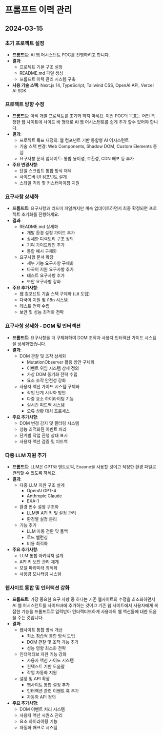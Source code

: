 # 프롬프트 이력 관리

## 2024-03-15

### 초기 프로젝트 설정
- **프롬프트**: AI 웹 어시스턴트 POC를 진행하려고 합니다.
- **결과**: 
  - 프로젝트 기본 구조 설정
  - README.md 파일 생성
  - 프롬프트 이력 관리 시스템 구축
- **사용 기술 스택**: Next.js 14, TypeScript, Tailwind CSS, OpenAI API, Vercel AI SDK

### 프로젝트 방향 수정
- **프롬프트**: 아직 개발 프로젝트를 초기화 하지 마세요. 이번 POC의 목표는 어떤 특정한 웹 사이트에 사이드 바 형태로 AI 웹 어시스턴트를 쉽게 추가 할수 있어야 합니다.
- **결과**:
  - 프로젝트 목표 재정의: 웹 컴포넌트 기반 통합형 AI 어시스턴트
  - 기술 스택 변경: Web Components, Shadow DOM, Custom Elements 중심
  - 요구사항 문서 업데이트: 통합 용이성, 호환성, CDN 배포 등 추가
- **주요 변경사항**:
  - 단일 스크립트 통합 방식 채택
  - 사이드바 UI 컴포넌트 설계
  - 스타일 격리 및 커스터마이징 지원

### 요구사항 상세화
- **프롬프트**: 요구사항과 리드미 파일까지만 계속 업데이트하면서 최종 확정되면 프로젝트 초기화를 진행하세요.
- **결과**:
  - README.md 상세화
    - 개발 환경 설정 가이드 추가
    - 상세한 디렉토리 구조 정의
    - 기여 가이드라인 추가
    - 통합 예시 구체화
  - 요구사항 문서 확장
    - 세부 기능 요구사항 구체화
    - 다국어 지원 요구사항 추가
    - 테스트 요구사항 추가
    - 보안 요구사항 강화
- **주요 추가사항**:
  - 웹 컴포넌트 기술 스택 구체화 (Lit 도입)
  - 다국어 지원 및 i18n 시스템
  - 테스트 전략 수립
  - 보안 및 성능 최적화 전략

### 요구사항 상세화 - DOM 및 인터랙션
- **프롬프트**: 요구사항을 더 구체화하여 DOM 조작과 사용자 인터랙션 가이드 시스템을 상세화했습니다.
- **결과**:
  - DOM 관찰 및 조작 상세화
    - MutationObserver 활용 방안 구체화
    - 이벤트 위임 시스템 상세 정의
    - 가상 DOM 동기화 전략 수립
    - 요소 조작 안전성 강화
  - 사용자 액션 가이드 시스템 구체화
    - 작업 단계 시각화 방안
    - 다중 요소 하이라이팅 기능
    - 실시간 피드백 시스템
    - 오류 상황 대처 프로세스
- **주요 추가사항**:
  - DOM 변경 감지 및 필터링 시스템
  - 성능 최적화된 이벤트 처리
  - 단계별 작업 진행 상태 표시
  - 사용자 액션 검증 및 피드백

### 다중 LLM 지원 추가
- **프롬프트**: LLM은 GPT와 엔트로픽, Exaone을 사용할 것이고 적정한 환경 파일로 관리할 수 있도록 하세요.
- **결과**:
  - 다중 LLM 지원 구조 설계
    - OpenAI GPT-4
    - Anthropic Claude
    - EXA-1
  - 환경 변수 설정 구조화
    - LLM별 API 키 및 설정 관리
    - 환경별 설정 분리
  - 기능 추가
    - LLM 자동 전환 및 폴백
    - 로드 밸런싱
    - 비용 최적화
- **주요 추가사항**:
  - LLM 통합 아키텍처 설계
  - API 키 보안 관리 체계
  - 모델 파라미터 최적화
  - 사용량 모니터링 시스템

### 웹사이트 통합 및 인터랙션 강화
- **프롬프트**: 가장 중요한 요구 사항 중 하나는 기존 웹사이트의 수정을 최소화하면서 AI 웹 어시스턴트를 사이드바에 추가하는 것이고 기존 웹 사이트에서 사용자에게 복잡한 기능을 프롬프트로 입력받아 인터랙티브하게 사용자의 웹 액션들에 대한 도움을 주는 것입니다.
- **결과**:
  - 웹사이트 통합 방식 개선
    - 최소 침습적 통합 방식 도입
    - DOM 관찰 및 조작 기능 추가
    - 성능 영향 최소화 전략
  - 인터랙티브 지원 기능 강화
    - 사용자 액션 가이드 시스템
    - 컨텍스트 기반 도움말
    - 작업 자동화 지원
  - 설정 및 API 확장
    - 웹사이트 통합 설정 추가
    - 인터랙션 관련 이벤트 훅 추가
    - 자동화 API 정의
- **주요 추가사항**:
  - DOM 이벤트 처리 시스템
  - 사용자 액션 시퀀스 관리
  - 요소 하이라이팅 기능
  - 자동화 매크로 시스템 